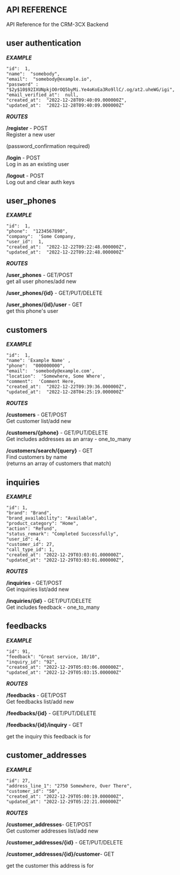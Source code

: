 ## **API REFERENCE**

API Reference for the CRM-3CX Backend

## user authentication

_**EXAMPLE**_
```plaintext
"id":  1,
"name":  "somebody",
"email":  "somebody@example.io",
"password" : "$2y$10$92IXUNpkjO0rOQ5byMi.Ye4oKoEa3Ro9llC/.og/at2.uheWG/igi",
"email_verified_at":  null,
"created_at":  "2022-12-28T09:40:09.000000Z",
"updated_at":  "2022-12-28T09:40:09.000000Z"
```

_**ROUTES**_

**/register** - POST  
Register a new user

(password\_confirmation required)

**/login** - POST  
Log in as an existing user

**/logout** - POST  
Log out and clear auth keys

## user\_phones

_**EXAMPLE**_

```plaintext
"id":  1,
"phone":  "1234567890",
"company":  'Some Company,
"user_id":  1,
"created_at":  "2022-12-22T09:22:48.000000Z",
"updated_at":  "2022-12-22T09:22:48.000000Z"
```

_**ROUTES**_

**/user\_phones** - GET/POST  
get all user phones/add new

**/user\_phones/{id}** - GET/PUT/DELETE

**/user\_phones/{id}/user** - GET  
get this phone's user

## customers

_**EXAMPLE**_

```plaintext
"id":  1,
"name": 'Example Name' ,
"phone":  "000000000",
"email":  'somebody@example.com',
"location":  'Somewhere, Some Where',
"comment":  'Comment Here,
"created_at":  "2022-12-22T09:39:36.000000Z",
"updated_at":  "2022-12-28T04:25:19.000000Z"
```

_**ROUTES**_

**/customers** - GET/POST  
Get customer list/add new

**/customers/{phone}** - GET/PUT/DELETE  
Get includes addresses as an array - one\_to\_many

**/customers/search/{query}** - GET  
Find customers by name  
(returns an array of customers that match)

## inquiries

_**EXAMPLE**_

```plaintext
"id": 1,
"brand": "Brand",
"brand_availability": "Available",
"product_category": "Home",
"action": "Refund",
"status_remark": "Completed Successfully",
"user_id": 4,
"customer_id": 27,
"call_type_id": 1,
"created_at": "2022-12-29T03:03:01.000000Z",
"updated_at": "2022-12-29T03:03:01.000000Z",
```

_**ROUTES**_

**/inquiries** - GET/POST  
Get inquiries list/add new

**/inquiries/{id}** - GET/PUT/DELETE  
Get includes feedback - one\_to\_many

## feedbacks

_**EXAMPLE**_

```plaintext
"id": 91,
"feedback": "Great service, 10/10",
"inquiry_id": "92",
"created_at": "2022-12-29T05:03:06.000000Z",
"updated_at": "2022-12-29T05:03:15.000000Z"
```

_**ROUTES**_

**/feedbacks** \- GET/POST  
Get feedbacks list/add new

**/feedbacks/{id}** - GET/PUT/DELETE

**/feedbacks/{id}/inquiry** - GET

get the inquiry this feedback is for

## customer\_addresses

_**EXAMPLE**_

```plaintext
"id": 27,
"address_line_1": "2750 Somewhere, Over There",
"customer_id": "50",
"created_at": "2022-12-29T05:00:19.000000Z",
"updated_at": "2022-12-29T05:22:21.000000Z"
```

_**ROUTES**_

**/customer\_addresses**\- GET/POST  
Get customer addresses list/add new

**/customer\_addresses/{id}** - GET/PUT/DELETE

**/customer\_addresses/{id}/customer**\- GET

get the customer this address is for